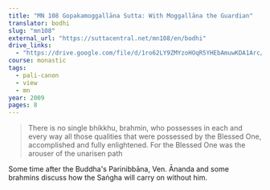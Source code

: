 ```yaml
---
title: "MN 108 Gopakamoggallāna Sutta: With Moggallāna the Guardian"
translator: bodhi
slug: "mn108"
external_url: "https://suttacentral.net/mn108/en/bodhi"
drive_links:
  - "https://drive.google.com/file/d/1ro62LY9ZMYzoHOqR5YHEbAmuwKDA1Arc/view?usp=drivesdk"
course: monastic
tags:
  - pali-canon
  - view
  - mn
year: 2009
pages: 8
---
```


> There is no single bhikkhu, brahmin, who possesses in each and every way all those qualities that were possessed by the Blessed One, accomplished and fully enlightened. For the Blessed One was the arouser of the unarisen path

Some time after the Buddha's Parinibbāna, Ven. Ānanda and some brahmins discuss how the Saṅgha will carry on without him.
